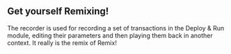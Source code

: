 ## Get yourself Remixing!

The recorder is used for recording a set of transactions in the Deploy & Run module, editing their parameters and then playing them back in another context.  It really is the remix of Remix!